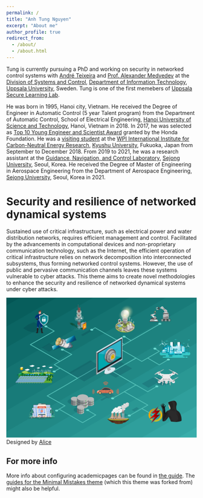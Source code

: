 ```yaml
---
permalink: /
title: "Anh Tung Nguyen"
excerpt: "About me"
author_profile: true
redirect_from: 
  - /about/
  - /about.html
---
```


Tung is currently pursuing a PhD and working on security in networked control systems with [André Teixeira](https://www.andre-teixeira.eu/) and [Prof. Alexander Medvedev](https://user.it.uu.se/~am/am.new.html) at the [Division of Systems and Control](http://www.it.uu.se/about_us/divisions/systems_and_control/people), [Department of Information Technology](https://it.uu.se/), [Uppsala University](https://uu.se/), Sweden. Tung is one of the first memebers of [Uppsala Secure Learning Lab](https://uslc-lab.github.io/).

He was born in 1995, Hanoi city, Vietnam. He received the Degree of Engineer in Automatic Control (5 year Talent program) from the Department of Automatic Control, School of Electrical Engineering, [Hanoi University of Science and Technology](https://hust.edu.vn/en/), Hanoi, Vietnam in 2018. In 2017, he was selected as [Top 10 Young Engineer and Scientist Award](https://www.hondafoundation.jp/yes/index_en/232) granted by the Honda Foundation. He was a [visiting student](https://www.hondafoundation.jp/yes/view_en/1194) at the [WPI International Institute for Carbon-Neutral Energy Research](https://i2cner.kyushu-u.ac.jp/en/), [Kyushu University](https://www.kyushu-u.ac.jp/en/), Fukuoka, Japan from September to December 2018. From 2019 to 2021, he was a research assistant at the [Guidance, Navigation, and Control Laboratory](http://sejong-gnclab.com/), [Sejong University](https://en.sejong.ac.kr/eng/index.do), Seoul, Korea. He received the Degree of Master of Engineering in Aerospace Engineering from the Department of Aerospace Engineering, [Sejong University](https://en.sejong.ac.kr/eng/index.do), Seoul, Korea in 2021.

Security and resilience of networked dynamical systems
======
Sustained use of critical infrastructure, such as electrical power and water distribution networks, requires efficient management and control. Facilitated by the advancements in computational devices and non-proprietary communication technology, such as the Internet, the efficient operation of critical infrastructure relies on network decomposition into interconnected subsystems, thus forming networked control systems. However, the use of public and pervasive communication channels leaves these systems vulnerable to cyber attacks. This theme aims to create novel methodologies to enhance the security and resilience of networked dynamical systems under cyber attacks.

![Editing a markdown file for a talk](/images/secure_networkv2.png) 
Designed by [Alice](alicenguyen.co.uk)

For more info
------
More info about configuring academicpages can be found in [the guide](https://academicpages.github.io/markdown/). The [guides for the Minimal Mistakes theme](https://mmistakes.github.io/minimal-mistakes/docs/configuration/) (which this theme was forked from) might also be helpful.
